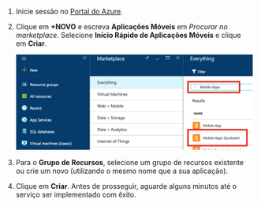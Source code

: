 1. Inicie sessão no [Portal do Azure].

2. Clique em **+NOVO** e escreva **Aplicações Móveis** em _Procurar no marketplace_. Selecione **Início Rápido de Aplicações Móveis** e clique em **Criar**.

    ![Portal do Azure com Início Rápido de Aplicações Móveis realçado](./media/app-service-mobile-dotnet-backend-create-new-service/search-mobile-apps-quickstart.png)


3. Para o **Grupo de Recursos**, selecione um grupo de recursos existente ou crie um novo (utilizando o mesmo nome que a sua aplicação). 
 
4. Clique em **Criar**. Antes de prosseguir, aguarde alguns minutos até o serviço ser implementado com êxito.

<!-- URLs. -->
[Portal do Azure]: https://portal.azure.com/



<!--HONumber=Aug16_HO1-->


